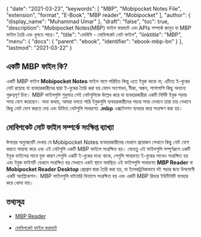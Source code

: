 {
  "date": "2021-03-23",
  "keywords": [
    "MBP",
    "Mobipocket Notes File",
    "extension",
    "format",
    "E-Book",
    "MBP reader",
    "Mobipocket"
  ],
  "author": {
    "display_name": "Muhammad Umar"
  },
  "draft": "false",
  "toc": true,
  "description": "Mobipocket Notes(MBP) ফাইল ফরম্যাট এবং APIs সম্পর্কে জানুন যা MBP ফাইল তৈরি এবং খুলতে পারে।",
  "title": "এমবিপি - মোবিপকেট নোট ফাইল",
  "linktitle": "MBP",
  "menu": {
    "docs": {
      "parent": "ebook",
      "identifier": "ebook-mbp-bn"
    }
  },
  "lastmod": "2021-03-22"
}

## একটি MBP ফাইল কি?

একটি MBP ফাইল **Mobipocket Notes** ফাইল নামে পরিচিত কিন্তু এতে ইবুক থাকে না; এটিতে ই-বুকের নোট রয়েছে যা ব্যবহারকারীদের দ্বারা ই-বুকের তৈরি করা হয় যেমন সংশোধন, টীকা, অঙ্কন, পাশাপাশি কিছু অন্যান্য গুরুত্বপূর্ণ চিহ্ন। MBP ফাইলগুলি শুধুমাত্র সেই নোটগুলিকে উল্লেখ করে যা ব্যবহারকারীরা একটি নির্দিষ্ট ইবুক পড়ার সময় যোগ করেছেন। অন্য কথায়, আমরা বলতে পারি ইবুকগুলি ব্যবহারকারীদের পড়ার সময় যেখানে তারা চায় সেখানে কিছু নোট যোগ করতে দেয় এবং চিহ্নিত নোটগুলি সাধারণত **.mbp** এক্সটেনশন ব্যবহার করে সংরক্ষণ করা হয়।

## মোবিপকেট নোট ফাইল সম্পর্কে সংক্ষিপ্ত ব্যাখ্যা

উপরের অনুচ্ছেদটি দেখায় যে Mobipocket Notes ব্যবহারকারীদের যেখানে প্রয়োজন সেখানে কিছু নোট যোগ করতে সাহায্য করে এবং এই নোটগুলি একটি MBP ফাইলে সংরক্ষিত হয়। যেহেতু এই ফাইলগুলি সম্পূর্ণরূপে একটি ইবুক ফাইলের সাথে যুক্ত কারণ সেগুলি একটি ই-বুকের মধ্যে থাকে, সেগুলি সাধারণত ই-বুকের সাথেও সংরক্ষিত হয় এবং ইবুক ফাইলটি যেখানে সংরক্ষিত হয় সেখানে একই স্থানে অবস্থিত৷ এই ফাইলগুলি সাধারণত **MBP Reader** বা **Mobipocket Reader Desktop** প্রোগ্রাম দ্বারা তৈরি করা হয়, যা ইলেকট্রনিকভাবে বই পড়ার জন্য উপযোগী একটি অ্যাপ্লিকেশন। MBP ফাইলগুলি বাইনারি বিন্যাসে সংরক্ষিত হয় এবং একটি MBP রিডার ইউটিলিটি ব্যবহার করে খোলা যায়।

## তথ্যসূত্র

* [MBP Reader](https://www.angelfire.com/ego2/idleloop/mbp_reader.html)

* [মোবিপকেট ফাইল ফরম্যাট](https://www.loc.gov/preservation/digital/formats/fdd/fdd000472.shtml)


